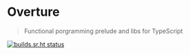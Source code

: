 # Overture

> Functional porgramming prelude and libs for TypeScript

[![builds.sr.ht status](https://builds.sr.ht/~madnat/overture.svg)](https://builds.sr.ht/~madnat/overture?)
